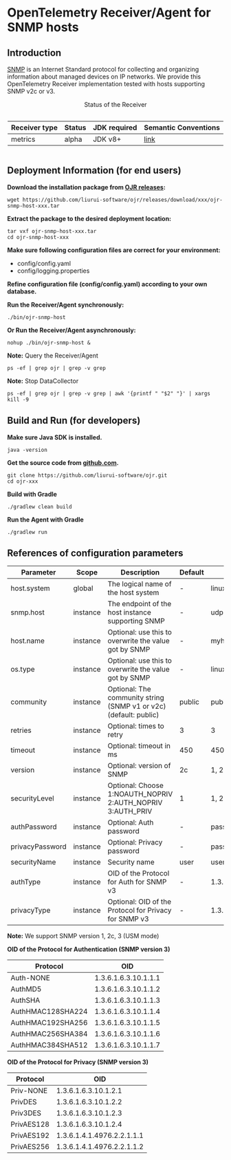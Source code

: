 # OpenTelemetry Receiver/Agent for SNMP hosts

## Introduction 

[SNMP](https://en.wikipedia.org/wiki/Simple_Network_Management_Protocol) is an Internet Standard protocol for collecting and organizing information about managed devices on IP networks. We provide this OpenTelemetry Receiver implementation tested with hosts supporting SNMP v2c or v3.

<style>
.center 
{
  width: auto;
  display: table;
  margin-left: auto;
  margin-right: auto;
}
</style>

<p align="center">Status of the Receiver</p>
<div class="center">

| Receiver type | Status | JDK required | Semantic Conventions |
|---------------|--------|--------------|----------------------|
|  metrics      | alpha   | JDK v8+      | [link](https://github.com/open-telemetry/opentelemetry-collector-contrib/tree/main/receiver/hostmetricsreceiver) |

</div>


## Deployment Information (for end users)

**Download the installation package from [OJR releases](https://github.com/liurui-software/ojr/releases/):**
```script
wget https://github.com/liurui-software/ojr/releases/download/xxx/ojr-snmp-host-xxx.tar
```

**Extract the package to the desired deployment location:**
```script
tar vxf ojr-snmp-host-xxx.tar
cd ojr-snmp-host-xxx
```

**Make sure following configuration files are correct for your environment:**
- config/config.yaml
- config/logging.properties

**Refine configuration file (config/config.yaml) according to your own database.** 

**Run the Receiver/Agent synchronously:**
```script
./bin/ojr-snmp-host
```

**Or Run the Receiver/Agent asynchronously:**
```script
nohup ./bin/ojr-snmp-host &
```

**Note:** Query the Receiver/Agent
```script
ps -ef | grep ojr | grep -v grep
```

**Note:** Stop DataCollector
```script
ps -ef | grep ojr | grep -v grep | awk '{printf " "$2" "}' | xargs kill -9
```


## Build and Run (for developers)

**Make sure Java SDK is installed.**
```script
java -version
```

**Get the source code from [github.com](https://github.com/liurui-software/ojr.git).**
```script
git clone https://github.com/liurui-software/ojr.git
cd ojr-xxx
```

**Build with Gradle**
```script
./gradlew clean build
```

**Run the Agent with Gradle**
```script
./gradlew run
```

## References of configuration parameters

| Parameter | Scope | Description | Default |Examples |
|-----------|-------|-------------|---------|---------|
| host.system | global | The logical name of the host system | - | linux |
| snmp.host | instance | The endpoint of the host instance supporting SNMP | - | udp:9.112.252.102/161 |
| host.name | instance | Optional: use this to overwrite the value got by SNMP | - | myhost1.mycompany.com |
| os.type | instance | Optional: use this to overwrite the value got by SNMP | - | linux |
| community | instance | Optional: The community string (SNMP v1 or v2c) (default: public) | public | public1 |
| retries | instance | Optional: times to retry | 3 | 3 |
| timeout | instance | Optional: timeout in ms | 450 | 450 |
| version | instance | Optional: version of SNMP | 2c | 1, 2, 2c, 3 |
| securityLevel | instance | Optional: Choose 1:NOAUTH_NOPRIV 2:AUTH_NOPRIV 3:AUTH_PRIV | 1 | 1, 2, 3 |
| authPassword | instance | Optional: Auth password | - | password1 |
| privacyPassword | instance | Optional: Privacy password | - | password1 |
| securityName | instance | Security name | user | user1 |
| authType | instance | OID of the Protocol for Auth for SNMP v3 | - | 1.3.6.1.6.3.10.1.1.3 |
| privacyType | instance | Optional: OID of the Protocol for Privacy for SNMP v3 | - | 1.3.6.1.6.3.10.1.2.2 |

**Note:** We support SNMP version 1, 2c, 3 (USM mode)

**OID of the Protocol for Authentication (SNMP version 3)**

| Protocol          | OID                  |
|-------------------|----------------------|
| Auth-NONE         | 1.3.6.1.6.3.10.1.1.1 |
| AuthMD5           | 1.3.6.1.6.3.10.1.1.2 |
| AuthSHA           | 1.3.6.1.6.3.10.1.1.3 |
| AuthHMAC128SHA224 | 1.3.6.1.6.3.10.1.1.4 |
| AuthHMAC192SHA256 | 1.3.6.1.6.3.10.1.1.5 |
| AuthHMAC256SHA384 | 1.3.6.1.6.3.10.1.1.6 |
| AuthHMAC384SHA512 | 1.3.6.1.6.3.10.1.1.7 |

**OID of the Protocol for Privacy (SNMP version 3)**

| Protocol   | OID                        |
|------------|----------------------------|
| Priv-NONE  | 1.3.6.1.6.3.10.1.2.1       |
| PrivDES    | 1.3.6.1.6.3.10.1.2.2       |
| Priv3DES   | 1.3.6.1.6.3.10.1.2.3       |
| PrivAES128 | 1.3.6.1.6.3.10.1.2.4       |
| PrivAES192 | 1.3.6.1.4.1.4976.2.2.1.1.1 |
| PrivAES256 | 1.3.6.1.4.1.4976.2.2.1.1.2 |
